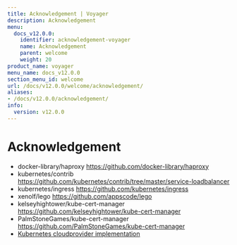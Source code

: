 ```yaml
---
title: Acknowledgement | Voyager
description: Acknowledgement
menu:
  docs_v12.0.0:
    identifier: acknowledgement-voyager
    name: Acknowledgement
    parent: welcome
    weight: 20
product_name: voyager
menu_name: docs_v12.0.0
section_menu_id: welcome
url: /docs/v12.0.0/welcome/acknowledgement/
aliases:
- /docs/v12.0.0/acknowledgement/
info:
  version: v12.0.0
---
```


# Acknowledgement

 - docker-library/haproxy https://github.com/docker-library/haproxy
 - kubernetes/contrib https://github.com/kubernetes/contrib/tree/master/service-loadbalancer
 - kubernetes/ingress https://github.com/kubernetes/ingress
 - xenolf/lego https://github.com/appscode/lego
 - kelseyhightower/kube-cert-manager https://github.com/kelseyhightower/kube-cert-manager
 - PalmStoneGames/kube-cert-manager https://github.com/PalmStoneGames/kube-cert-manager
 - [Kubernetes cloudprovider implementation](https://github.com/kubernetes/kubernetes/tree/master/pkg/cloudprovider)
